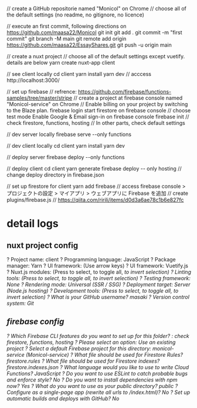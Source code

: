 // create a GitHub repositorie named "Monicol" on Chrome // choose all of the default settings (no readme, no gitignore, no licence)

// execute an first commit, following directions on https://github.com/maasa22/Monicol
git init
git add .
git commit -m "first commit"
git branch -M main
git remote add origin https://github.com/maasa22/EssayShares.git
git push -u origin main

// create a nuxt project // choose all of the default settings except vuetify. details are below
yarn create nuxt-app client

// see client locally
cd client
yarn install
yarn dev // acccess http://localhost:3000/

// set up firebase // refrence: https://github.com/firebase/functions-samples/tree/master/stripe
// create a project at firebase console named "Monicol-service" on Chrome
// Enable billing on your project by switching to the Blaze plan.
firebase login
start firestore on firebase console // choose test mode
Enable Google & Email sign-in on firebase console
firebase init
// check firestore, functions, hosting
// In other parts, check default settings

// dev server locally
firebase serve --only functions

// dev client locally
cd client
yarn install
yarn dev

// deploy server
firebase deploy --only functions

// deploy client
cd client
yarn generate
firebase deploy -- only hosting // change deploy directory in firebase.json

// set up firestore for client
yarn add firebase
// access firebase console > プロジェクトの設定 > マイアプリ > ウェブアプリに Firebase を追加
// create plugins/firebase.js // https://qiita.com/ririli/items/d0d3a6ae78c1b6e827fc

# detail logs

## nuxt project config

? Project name: client
? Programming language: JavaScript
? Package manager: Yarn
? UI framework: (Use arrow keys)
? UI framework: Vuetify.js
? Nuxt.js modules: (Press <space> to select, <a> to toggle all, <i> to invert selection)
? Linting tools: (Press <space> to select, <a> to toggle all, <i> to invert selection)
? Testing framework: None
? Rendering mode: Universal (SSR / SSG)
? Deployment target: Server (Node.js hosting)
? Development tools: (Press <space> to select, <a> to toggle all, <i> to invert selection)
? What is your GitHub username? masaki
? Version control system: Git

## firebase config

? Which Firebase CLI features do you want to set up for this folder? : check firestore, functions, hosting
? Please select an option: Use an existing project
? Select a default Firebase project for this directory: monicol-service (Monicol-service)
? What file should be used for Firestore Rules? firestore.rules
? What file should be used for Firestore indexes? firestore.indexes.json
? What language would you like to use to write Cloud Functions? JavaScript
? Do you want to use ESLint to catch probable bugs and enforce style? No
? Do you want to install dependencies with npm now? Yes
? What do you want to use as your public directory? public
? Configure as a single-page app (rewrite all urls to /index.html)? No
? Set up automatic builds and deploys with GitHub? No
